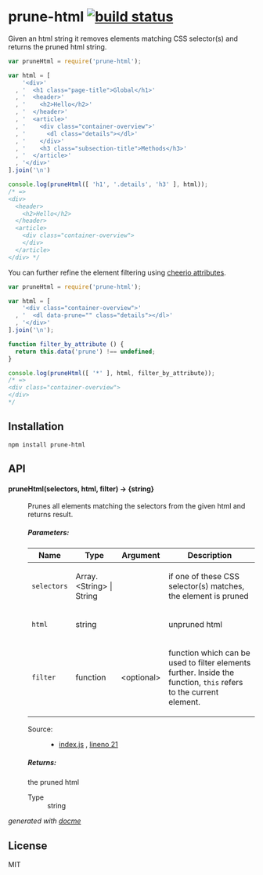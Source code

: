 # prune-html [![build status](https://secure.travis-ci.org/thlorenz/prune-html.png)](http://travis-ci.org/thlorenz/prune-html)

Given an html string it removes elements matching CSS selector(s) and returns the pruned html string.

```js
var pruneHtml = require('prune-html');

var html = [
    '<div>'
  , '  <h1 class="page-title">Global</h1>'
  , '  <header>'
  , '    <h2>Hello</h2>'
  , '  </header>'
  , '  <article>'
  , '    <div class="container-overview">'
  , '      <dl class="details"></dl>'
  , '    </div>'
  , '    <h3 class="subsection-title">Methods</h3>'
  , '  </article>'
  , '</div>'
].join('\n')

console.log(pruneHtml([ 'h1', '.details', 'h3' ], html));
/* =>
<div>
  <header>
    <h2>Hello</h2>
  </header>
  <article>
    <div class="container-overview">
    </div>
  </article>
</div> */
```

You can further refine the element filtering using [cheerio attributes][].

```js
var pruneHtml = require('prune-html');

var html = [
    '<div class="container-overview">'
  , '  <dl data-prune="" class="details"></dl>'
  , '</div>'
].join('\n');

function filter_by_attribute () {
  return this.data('prune') !== undefined;
}

console.log(pruneHtml([ '*' ], html, filter_by_attribute));
/* =>
<div class="container-overview">
</div>
*/
```

## Installation

    npm install prune-html

## API

<!-- START docme generated API please keep comment here to allow auto update -->
<!-- DON'T EDIT THIS SECTION, INSTEAD RE-RUN docme TO UPDATE -->

<div>
<div class="jsdoc-githubify">
<section>
<article>
<div class="container-overview">
<dl class="details">
</dl>
</div>
<dl>
<dt>
<h4 class="name" id="pruneHtml"><span class="type-signature"></span>pruneHtml<span class="signature">(selectors, html, <span class="optional">filter</span>)</span><span class="type-signature"> &rarr; {string}</span></h4>
</dt>
<dd>
<div class="description">
<p>Prunes all elements matching the selectors from the given html and returns result.</p>
</div>
<h5>Parameters:</h5>
<table class="params">
<thead>
<tr>
<th>Name</th>
<th>Type</th>
<th>Argument</th>
<th class="last">Description</th>
</tr>
</thead>
<tbody>
<tr>
<td class="name"><code>selectors</code></td>
<td class="type">
<span class="param-type">Array.&lt;String></span>
|
<span class="param-type">String</span>
</td>
<td class="attributes">
</td>
<td class="description last"><p>if one of these CSS selector(s) matches, the element is pruned</p></td>
</tr>
<tr>
<td class="name"><code>html</code></td>
<td class="type">
<span class="param-type">string</span>
</td>
<td class="attributes">
</td>
<td class="description last"><p>unpruned html</p></td>
</tr>
<tr>
<td class="name"><code>filter</code></td>
<td class="type">
<span class="param-type">function</span>
</td>
<td class="attributes">
&lt;optional><br>
</td>
<td class="description last"><p>function which can be used to filter elements further. Inside the function, <code>this</code> refers to the current element.</p></td>
</tr>
</tbody>
</table>
<dl class="details">
<dt class="tag-source">Source:</dt>
<dd class="tag-source"><ul class="dummy">
<li>
<a href="https://github.com/thlorenz/prune-html/blob/pr/index.js">index.js</a>
<span>, </span>
<a href="https://github.com/thlorenz/prune-html/blob/pr/index.js#L21">lineno 21</a>
</li>
</ul></dd>
</dl>
<h5>Returns:</h5>
<div class="param-desc">
<p>the pruned html</p>
</div>
<dl>
<dt>
Type
</dt>
<dd>
<span class="param-type">string</span>
</dd>
</dl>
</dd>
</dl>
</article>
</section>
</div>

*generated with [docme](https://github.com/thlorenz/docme)*
</div>
<!-- END docme generated API please keep comment here to allow auto update -->

## License

MIT

[cheerio attributes]: https://github.com/MatthewMueller/cheerio#attributes
